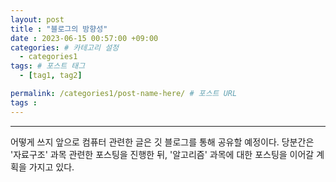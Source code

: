 ```yaml
---
layout: post
title : "블로그의 방향성"
date : 2023-06-15 00:57:00 +09:00
categories: # 카테고리 설정
  - categories1
tags: # 포스트 태그
  - [tag1, tag2]

permalink: /categories1/post-name-here/ # 포스트 URL
tags :
---
```

* * *
어떻게 쓰지
앞으로 컴퓨터 관련한 글은 깃 블로그를 통해 공유할 예정이다. 당분간은 '자료구조' 과목 관련한 포스팅을 진행한 뒤, '알고리즘' 과목에 대한 포스팅을 이어갈 계획을 가지고 있다.
